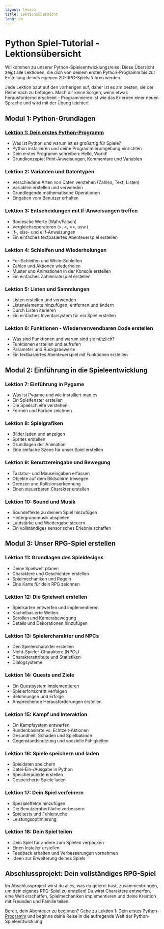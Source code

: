 ```yaml
---
layout: lesson
title: Lektionsübersicht
lang: de
---
```


# Python Spiel-Tutorial - Lektionsübersicht

Willkommen zu unserer Python-Spieleentwicklungsreise! Diese Übersicht zeigt alle Lektionen, die dich von deinem ersten Python-Programm bis zur Erstellung deines eigenen 2D-RPG-Spiels führen werden.

Jede Lektion baut auf den vorherigen auf, daher ist es am besten, sie der Reihe nach zu befolgen. Mach dir keine Sorgen, wenn etwas herausfordernd erscheint - Programmieren ist wie das Erlernen einer neuen Sprache und wird mit der Übung leichter!

## Modul 1: Python-Grundlagen

### [Lektion 1: Dein erstes Python-Programm](/PixelWizards/lessons/lesson1-de/)
- Was ist Python und warum ist es großartig für Spiele?
- Python installieren und deine Programmierumgebung einrichten
- Dein erstes Programm schreiben: Hello, World!
- Grundkonzepte: Print-Anweisungen, Kommentare und Variablen

### Lektion 2: Variablen und Datentypen
- Verschiedene Arten von Daten verstehen (Zahlen, Text, Listen)
- Variablen erstellen und verwenden
- Grundlegende mathematische Operationen
- Eingaben vom Benutzer erhalten

### Lektion 3: Entscheidungen mit If-Anweisungen treffen
- Boolesche Werte (Wahr/Falsch)
- Vergleichsoperatoren (>, <, ==, usw.)
- If-, else- und elif-Anweisungen
- Ein einfaches textbasiertes Abenteuerspiel erstellen

### Lektion 4: Schleifen und Wiederholungen
- For-Schleifen und While-Schleifen
- Zählen und Aktionen wiederholen
- Muster und Animationen in der Konsole erstellen
- Ein einfaches Zahlenratespiel erstellen

### Lektion 5: Listen und Sammlungen
- Listen erstellen und verwenden
- Listenelemente hinzufügen, entfernen und ändern
- Durch Listen iterieren
- Ein einfaches Inventarsystem für ein Spiel erstellen

### Lektion 6: Funktionen - Wiederverwendbaren Code erstellen
- Was sind Funktionen und warum sind sie nützlich?
- Funktionen erstellen und aufrufen
- Parameter und Rückgabewerte
- Ein textbasiertes Abenteuerspiel mit Funktionen erstellen

## Modul 2: Einführung in die Spieleentwicklung

### Lektion 7: Einführung in Pygame
- Was ist Pygame und wie installiert man es
- Ein Spielfenster erstellen
- Die Spielschleife verstehen
- Formen und Farben zeichnen

### Lektion 8: Spielgrafiken
- Bilder laden und anzeigen
- Sprites erstellen
- Grundlagen der Animation
- Eine einfache Szene für unser Spiel erstellen

### Lektion 9: Benutzereingabe und Bewegung
- Tastatur- und Mauseingaben erfassen
- Objekte auf dem Bildschirm bewegen
- Grenzen und Kollisionserkennung
- Einen steuerbaren Charakter erstellen

### Lektion 10: Sound und Musik
- Soundeffekte zu deinem Spiel hinzufügen
- Hintergrundmusik abspielen
- Lautstärke und Wiedergabe steuern
- Ein vollständiges sensorisches Erlebnis schaffen

## Modul 3: Unser RPG-Spiel erstellen

### Lektion 11: Grundlagen des Spieldesigns
- Deine Spielwelt planen
- Charaktere und Geschichten erstellen
- Spielmechaniken und Regeln
- Eine Karte für dein RPG zeichnen

### Lektion 12: Die Spielwelt erstellen
- Spielkarten entwerfen und implementieren
- Kachelbasierte Welten
- Scrollen und Kamerabewegung
- Details und Dekorationen hinzufügen

### Lektion 13: Spielercharakter und NPCs
- Den Spielercharakter erstellen
- Nicht-Spieler-Charaktere (NPCs)
- Charakterattribute und Statistiken
- Dialogsysteme

### Lektion 14: Quests und Ziele
- Ein Questsystem implementieren
- Spielerfortschritt verfolgen
- Belohnungen und Erfolge
- Ansprechende Herausforderungen erstellen

### Lektion 15: Kampf und Interaktion
- Ein Kampfsystem entwerfen
- Rundenbasierte vs. Echtzeit-Aktionen
- Gesundheit, Schaden und Spielbalance
- Gegenstandsnutzung und spezielle Fähigkeiten

### Lektion 16: Spiele speichern und laden
- Spieldaten speichern
- Datei-Ein-/Ausgabe in Python
- Speicherpunkte erstellen
- Gespeicherte Spiele laden

### Lektion 17: Dein Spiel verfeinern
- Spezialeffekte hinzufügen
- Die Benutzeroberfläche verbessern
- Spieltests und Fehlersuche
- Leistungsoptimierung

### Lektion 18: Dein Spiel teilen
- Dein Spiel für andere zum Spielen verpacken
- Einen Installer erstellen
- Feedback erhalten und Verbesserungen vornehmen
- Ideen zur Erweiterung deines Spiels

## Abschlussprojekt: Dein vollständiges RPG-Spiel

Im Abschlussprojekt wirst du alles, was du gelernt hast, zusammenbringen, um dein eigenes RPG-Spiel zu erstellen! Du wirst Charaktere entwerfen, eine Welt erschaffen, Spielmechaniken implementieren und deine Kreation mit Freunden und Familie teilen.

Bereit, dein Abenteuer zu beginnen? Gehe zu [Lektion 1: Dein erstes Python-Programm](/lessons/lesson1-de/) und beginne deine Reise in die aufregende Welt der Python-Spieleentwicklung!
